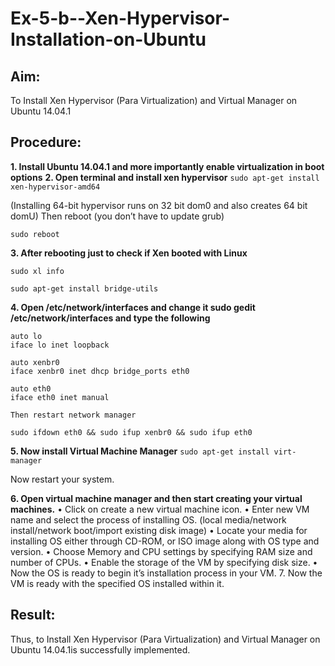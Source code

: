 # Ex-5-b--Xen-Hypervisor-Installation-on-Ubuntu

## Aim:

To Install Xen Hypervisor (Para Virtualization) and Virtual Manager on Ubuntu 14.04.1

## Procedure:

**1.	Install Ubuntu 14.04.1 and more importantly enable virtualization in boot options**
**2.	Open terminal and install xen hypervisor**
```sudo apt-get install xen-hypervisor-amd64```

(Installing 64-bit hypervisor runs on 32 bit dom0 and also creates 64 bit domU) Then reboot (you don’t have to update grub)

```sudo reboot```

**3.	After rebooting just to check if Xen booted with Linux**
```
sudo xl info

sudo apt-get install bridge-utils
```

**4.	Open /etc/network/interfaces and change it sudo gedit /etc/network/interfaces and type the following**
```
auto lo
iface lo inet loopback

auto xenbr0
iface xenbr0 inet dhcp bridge_ports eth0

auto eth0
iface eth0 inet manual

Then restart network manager

sudo ifdown eth0 && sudo ifup xenbr0 && sudo ifup eth0
```

**5.	Now install Virtual Machine Manager**
```sudo apt-get install virt-manager```
 
Now restart your system.

**6.	Open virtual machine manager and then start creating your virtual machines.**
•	Click on create a new virtual machine icon.
•	Enter new VM name and select the process of installing OS.
(local media/network install/network boot/import existing disk image)
•	Locate your media for installing OS either through CD-ROM, or ISO image along with OS type and version.
•	Choose Memory and CPU settings by specifying RAM size and number of CPUs.
•	Enable the storage of the VM by specifying disk size.
•	Now the OS is ready to begin it’s installation process in your VM.
7.	Now the VM is ready with the specified OS installed within it.









## Result:
Thus, to Install Xen Hypervisor (Para Virtualization) and Virtual Manager on Ubuntu 14.04.1is successfully implemented.
